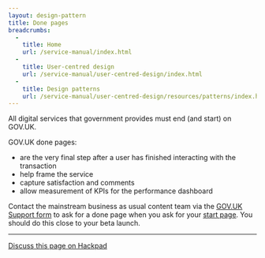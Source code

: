 ```yaml
---
layout: design-pattern
title: Done pages
breadcrumbs:
  -
    title: Home
    url: /service-manual/index.html
  -
    title: User-centred design
    url: /service-manual/user-centred-design/index.html
  -
    title: Design patterns
    url: /service-manual/user-centred-design/resources/patterns/index.html
---
```


All digital services that government provides must end (and start) on
GOV.UK.

GOV.UK done pages:

+ are the very final step after a user has finished interacting with the transaction
+ help frame the service
+ capture satisfaction and comments
+ allow measurement of KPIs for the performance dashboard

Contact the mainstream business as usual content team via the [GOV.UK Support form](https://support.production.alphagov.co.uk/new_feature_request/new) to ask for
a done page when you ask for your [start
page](https://www.gov.uk/service-manual/user-centred-design/resources/patterns/start-pages).
You should do this close to your beta launch.

---

[Discuss this page on Hackpad](https://designpatterns.hackpad.com/Transaction-end-pages-xkOPGx6R1iM)
